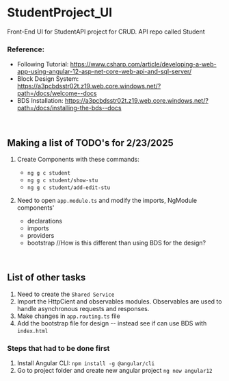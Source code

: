 # StudentProject_UI
Front-End UI for StudentAPI project for CRUD. API repo called Student

### Reference:
* Following Tutorial: https://www.csharp.com/article/developing-a-web-app-using-angular-12-asp-net-core-web-api-and-sql-server/
* Block Design System: https://a3pcbdsstr02t.z19.web.core.windows.net/?path=/docs/welcome--docs
* BDS Installation: https://a3pcbdsstr02t.z19.web.core.windows.net/?path=/docs/installing-the-bds--docs 
<br>

## Making a list of TODO's for 2/23/2025
1. Create Components with these commands:
    * `ng g c student`
    * `ng g c student/show-stu`
    * `ng g c student/add-edit-stu`

2. Need to open `app.module.ts` and modify the imports, NgModule components' 
    * declarations
    * imports
    * providers
    * bootstrap //How is this different than using BDS for the design?
<br>

## List of other tasks
1. Need to create the `Shared Service`
2. Import the HttpCient and observables modules. Observables are used to handle asynchronous requests and responses.
3. Make changes in `app.routing.ts` file
4. Add the bootstrap file for design
-- instead see if can use BDS with `index.html`


### Steps that had to be done first
1. Install Angular CLI: `npm install -g @angular/cli`
2. Go to project folder and create new angular project `ng new angular12`